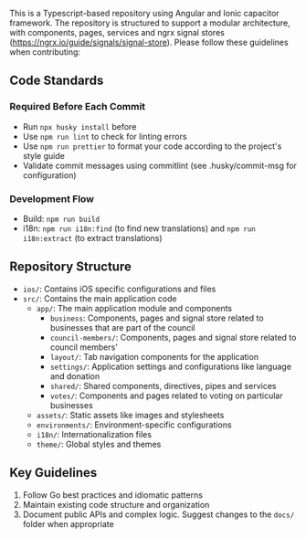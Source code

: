 This is a Typescript-based repository using Angular and Ionic capacitor framework. 
The repository is structured to support a modular architecture, with components, pages, services and ngrx signal stores (https://ngrx.io/guide/signals/signal-store).
Please follow these guidelines when contributing:

## Code Standards

### Required Before Each Commit
- Run `npx husky install` before
- Use `npm run lint` to check for linting errors
- Use `npm run prettier` to format your code according to the project's style guide
- Validate commit messages using commitlint (see .husky/commit-msg for configuration)

### Development Flow
- Build: `npm run build`
- i18n: `npm run i18n:find` (to find new translations) and `npm run i18n:extract` (to extract translations)

## Repository Structure
- `ios/`: Contains iOS specific configurations and files
- `src/`: Contains the main application code
  - `app/`: The main application module and components
    - `business`: Components, pages and signal store related to businesses that are part of the council
    - `council-members/`: Components, pages and signal store related to council members'
    - `layout/`: Tab navigation components for the application
    - `settings/`: Application settings and configurations like language and donation
    - `shared/`: Shared components, directives, pipes and services
    - `votes/`: Components and pages related to voting on particular businesses
  - `assets/`: Static assets like images and stylesheets
  - `environments/`: Environment-specific configurations
  - `i18n/`: Internationalization files
  - `theme/`: Global styles and themes

## Key Guidelines
1. Follow Go best practices and idiomatic patterns
2. Maintain existing code structure and organization
3. Document public APIs and complex logic. Suggest changes to the `docs/` folder when appropriate
